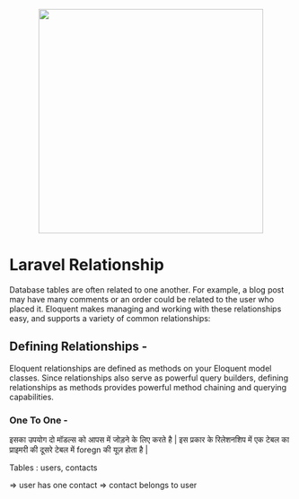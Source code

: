 <p align="center"><a href="https://laravel.com" target="_blank"><img src="https://raw.githubusercontent.com/laravel/art/master/logo-lockup/5%20SVG/2%20CMYK/1%20Full%20Color/laravel-logolockup-cmyk-red.svg" width="400"></a></p>

# Laravel Relationship

Database tables are often related to one another. For example, a blog post may have many comments or an order could be related to the user who placed it. Eloquent makes managing and working with these relationships easy, and supports a variety of common relationships:

## Defining Relationships -

Eloquent relationships are defined as methods on your Eloquent model classes. Since relationships also serve as powerful query builders, defining relationships as methods provides powerful method chaining and querying capabilities.

### One To One -
  इसका उपयोग दो मॉडल्स को आपस में जोड़ने के लिए करते है | इस प्रकार के रिलेशनशिप में एक टेबल का प्राइमरी की दूसरे टेबल में foregn की यूज़ होता है | 

  Tables : users, contacts

  => user has one contact
  => contact belongs to user 
